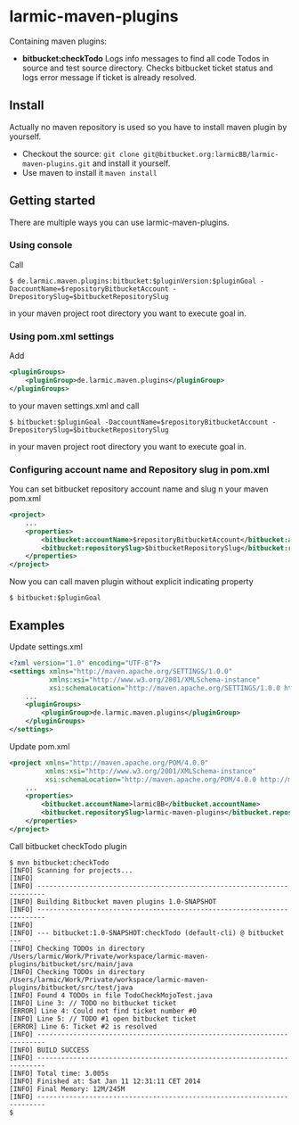 # larmic-maven-plugins

Containing maven plugins:

* **bitbucket:checkTodo** Logs info messages to find all code Todos in source and test source directory. Checks bitbucket ticket status and logs error
message if ticket is already resolved.

## Install

Actually no maven repository is used so you have to install maven plugin by yourself.

* Checkout the source: `git clone git@bitbucket.org:larmicBB/larmic-maven-plugins.git` and install it yourself.
* Use maven to install it `maven install`

## Getting started

There are multiple ways you can use larmic-maven-plugins.

### Using console

Call

    $ de.larmic.maven.plugins:bitbucket:$pluginVersion:$pluginGoal -DaccountName=$repositoryBitbucketAccount -DrepositorySlug=$bitbucketRepositorySlug

in your maven project root directory you want to execute goal in.

### Using pom.xml settings

Add

```xml
<pluginGroups>
    <pluginGroup>de.larmic.maven.plugins</pluginGroup>
</pluginGroups>
```

to your maven settings.xml and call

    $ bitbucket:$pluginGoal -DaccountName=$repositoryBitbucketAccount -DrepositorySlug=$bitbucketRepositorySlug

in your maven project root directory you want to execute goal in.

### Configuring account name and Repository slug in pom.xml

You can set bitbucket repository account name and slug n your maven pom.xml

```xml
<project>
    ...
    <properties>
        <bitbucket:accountName>$repositoryBitbucketAccount</bitbucket:accountName>
        <bitbucket:repositorySlug>$bitbucketRepositorySlug</bitbucket:repositorySlug>
    </properties>
</project>
```

Now you can call maven plugin without explicit indicating property

    $ bitbucket:$pluginGoal

## Examples

Update settings.xml

``` xml
<?xml version="1.0" encoding="UTF-8"?>
<settings xmlns="http://maven.apache.org/SETTINGS/1.0.0"
          xmlns:xsi="http://www.w3.org/2001/XMLSchema-instance"
          xsi:schemaLocation="http://maven.apache.org/SETTINGS/1.0.0 http://maven.apache.org/xsd/settings-1.0.0.xsd">
    ...
    <pluginGroups>
        <pluginGroup>de.larmic.maven.plugins</pluginGroup>
    </pluginGroups>
</settings>
```

Update pom.xml

```xml
<project xmlns="http://maven.apache.org/POM/4.0.0"
         xmlns:xsi="http://www.w3.org/2001/XMLSchema-instance"
         xsi:schemaLocation="http://maven.apache.org/POM/4.0.0 http://maven.apache.org/maven-v4_0_0.xsd">
    ...
    <properties>
        <bitbucket.accountName>larmicBB</bitbucket.accountName>
        <bitbucket.repositorySlug>larmic-maven-plugins</bitbucket.repositorySlug>
    </properties>
</project>
```

Call bitbucket checkTodo plugin

    $ mvn bitbucket:checkTodo
    [INFO] Scanning for projects...
    [INFO]
    [INFO] ------------------------------------------------------------------------
    [INFO] Building Bitbucket maven plugins 1.0-SNAPSHOT
    [INFO] ------------------------------------------------------------------------
    [INFO]
    [INFO] --- bitbucket:1.0-SNAPSHOT:checkTodo (default-cli) @ bitbucket ---
    [INFO] Checking TODOs in directory /Users/larmic/Work/Private/workspace/larmic-maven-plugins/bitbucket/src/main/java
    [INFO] Checking TODOs in directory /Users/larmic/Work/Private/workspace/larmic-maven-plugins/bitbucket/src/test/java
    [INFO] Found 4 TODOs in file TodoCheckMojoTest.java
    [INFO] Line 3: // TODO no bitbucket ticket
    [ERROR] Line 4: Could not find ticket number #0
    [INFO] Line 5: // TODO #1 open bitbucket ticket
    [ERROR] Line 6: Ticket #2 is resolved
    [INFO] ------------------------------------------------------------------------
    [INFO] BUILD SUCCESS
    [INFO] ------------------------------------------------------------------------
    [INFO] Total time: 3.005s
    [INFO] Finished at: Sat Jan 11 12:31:11 CET 2014
    [INFO] Final Memory: 12M/245M
    [INFO] ------------------------------------------------------------------------
    $
